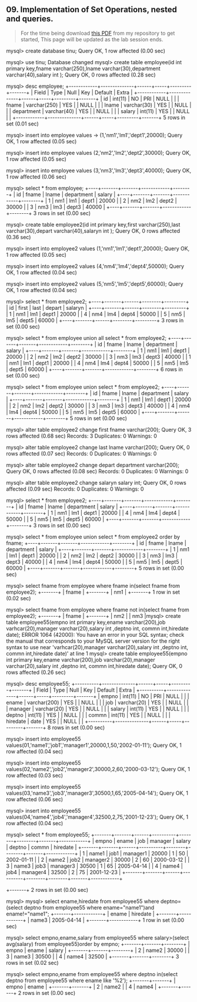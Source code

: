 ## 09. Implementation of Set Operations, nested and queries.

> For the time being download [this PDF](pdfs/exp9.pdf) from my repository to get started, This page will be updated as the lab session ends.





mysql> create database tinu;
Query OK, 1 row affected (0.00 sec)

mysql> use tinu;
Database changed
mysql> create table employee(id int primary key,fname varchar(250),lname varchar(30),department varchar(40),salary int );
Query OK, 0 rows affected (0.28 sec)


mysql> desc employee;
+------------+--------------+------+-----+---------+-------+
| Field      | Type         | Null | Key | Default | Extra |
+------------+--------------+------+-----+---------+-------+
| id         | int(11)      | NO   | PRI | NULL    |       |
| fname      | varchar(250) | YES  |     | NULL    |       |
| lname      | varchar(30)  | YES  |     | NULL    |       |
| department | varchar(40)  | YES  |     | NULL    |       |
| salary     | int(11)      | YES  |     | NULL    |       |
+------------+--------------+------+-----+---------+-------+
5 rows in set (0.01 sec)

mysql> insert into employee values
    -> (1,'nm1','lm1','dept1',20000);
Query OK, 1 row affected (0.05 sec)

mysql> insert into employee values (2,'nm2','lm2','dept2',30000);
Query OK, 1 row affected (0.05 sec)

mysql> insert into employee values (3,'nm3','lm3','dept3',40000);
Query OK, 1 row affected (0.06 sec)

mysql> select * from employee;
+----+-------+-------+------------+--------+
| id | fname | lname | department | salary |
+----+-------+-------+------------+--------+
|  1 | nm1   | lm1   | dept1      |  20000 |
|  2 | nm2   | lm2   | dept2      |  30000 |
|  3 | nm3   | lm3   | dept3      |  40000 |
+----+-------+-------+------------+--------+
3 rows in set (0.00 sec)

mysql> create table employee2(id int primary key,first varchar(250),last varchar(30),depart varchar(40),salaryn int );
Query OK, 0 rows affected (0.36 sec)

mysql> insert into employee2 values (1,'nm1','lm1','dept1',20000);
Query OK, 1 row affected (0.05 sec)

mysql> insert into employee2 values (4,'nm4','lm4','dept4',50000);
Query OK, 1 row affected (0.04 sec)

mysql> insert into employee2 values (5,'nm5','lm5','dept5',60000);
Query OK, 1 row affected (0.04 sec)

mysql> select * from employee2;
+----+-------+------+--------+---------+
| id | first | last | depart | salaryn |
+----+-------+------+--------+---------+
|  1 | nm1   | lm1  | dept1  |   20000 |
|  4 | nm4   | lm4  | dept4  |   50000 |
|  5 | nm5   | lm5  | dept5  |   60000 |
+----+-------+------+--------+---------+
3 rows in set (0.00 sec)

mysql> select * from employee union all select * from employee2;
+----+-------+-------+------------+--------+
| id | fname | lname | department | salary |
+----+-------+-------+------------+--------+
|  1 | nm1   | lm1   | dept1      |  20000 |
|  2 | nm2   | lm2   | dept2      |  30000 |
|  3 | nm3   | lm3   | dept3      |  40000 |
|  1 | nm1   | lm1   | dept1      |  20000 |
|  4 | nm4   | lm4   | dept4      |  50000 |
|  5 | nm5   | lm5   | dept5      |  60000 |
+----+-------+-------+------------+--------+
6 rows in set (0.00 sec)

mysql> select * from employee union  select * from employee2;
+----+-------+-------+------------+--------+
| id | fname | lname | department | salary |
+----+-------+-------+------------+--------+
|  1 | nm1   | lm1   | dept1      |  20000 |
|  2 | nm2   | lm2   | dept2      |  30000 |
|  3 | nm3   | lm3   | dept3      |  40000 |
|  4 | nm4   | lm4   | dept4      |  50000 |
|  5 | nm5   | lm5   | dept5      |  60000 |
+----+-------+-------+------------+--------+
5 rows in set (0.00 sec)

mysql> alter table employee2 change first fname varchar(200);
Query OK, 3 rows affected (0.68 sec)
Records: 3  Duplicates: 0  Warnings: 0

mysql> alter table employee2 change last  lname varchar(200);
Query OK, 0 rows affected (0.07 sec)
Records: 0  Duplicates: 0  Warnings: 0

mysql> alter table employee2 change depart  department varchar(200);
Query OK, 0 rows affected (0.08 sec)
Records: 0  Duplicates: 0  Warnings: 0

mysql> alter table employee2 change salaryn  salary int;
Query OK, 0 rows affected (0.09 sec)
Records: 0  Duplicates: 0  Warnings: 0

mysql> select * from employee2;
+----+-------+-------+------------+--------+
| id | fname | lname | department | salary |
+----+-------+-------+------------+--------+
|  1 | nm1   | lm1   | dept1      |  20000 |
|  4 | nm4   | lm4   | dept4      |  50000 |
|  5 | nm5   | lm5   | dept5      |  60000 |
+----+-------+-------+------------+--------+
3 rows in set (0.00 sec)

mysql> select * from employee union  select * from employee2 order by fname;
+----+-------+-------+------------+--------+
| id | fname | lname | department | salary |
+----+-------+-------+------------+--------+
|  1 | nm1   | lm1   | dept1      |  20000 |
|  2 | nm2   | lm2   | dept2      |  30000 |
|  3 | nm3   | lm3   | dept3      |  40000 |
|  4 | nm4   | lm4   | dept4      |  50000 |
|  5 | nm5   | lm5   | dept5      |  60000 |
+----+-------+-------+------------+--------+
5 rows in set (0.00 sec)

mysql> select fname from employee  where fname in(select fname from employee2);
+-------+
| fname |
+-------+
| nm1   |
+-------+
1 row in set (0.02 sec)

mysql> select fname from employee  where fname not in(select fname from employee2);
+-------+
| fname |
+-------+
| nm2   |
| nm3   |mysql> create table employee55(empno int primary key,ename varchar(200),job varhcar(20),manager varchar(20),salary int ,deptno int, commn int,hiredate date);
ERROR 1064 (42000): You have an error in your SQL syntax; check the manual that corresponds to your MySQL server version for the right syntax to use near 'varhcar(20),manager varchar(20),salary int ,deptno int, commn int,hiredate date)' at line 1
mysql> create table employee55(empno int primary key,ename varchar(200),job varchar(20),manager varchar(20),salary int ,deptno int, commn int,hiredate date);
Query OK, 0 rows affected (0.26 sec)

mysql> desc employee55;
+----------+--------------+------+-----+---------+-------+
| Field    | Type         | Null | Key | Default | Extra |
+----------+--------------+------+-----+---------+-------+
| empno    | int(11)      | NO   | PRI | NULL    |       |
| ename    | varchar(200) | YES  |     | NULL    |       |
| job      | varchar(20)  | YES  |     | NULL    |       |
| manager  | varchar(20)  | YES  |     | NULL    |       |
| salary   | int(11)      | YES  |     | NULL    |       |
| deptno   | int(11)      | YES  |     | NULL    |       |
| commn    | int(11)      | YES  |     | NULL    |       |
| hiredate | date         | YES  |     | NULL    |       |
+----------+--------------+------+-----+---------+-------+
8 rows in set (0.00 sec)

mysql> insert into employee55 values(01,'name1','job1','manager1',20000,1,50,'2002-01-11');
Query OK, 1 row affected (0.04 sec)

mysql> insert into employee55 values(02,'name2','job2','manager2',30000,2,60,'2000-03-12');
Query OK, 1 row affected (0.03 sec)

mysql> insert into employee55 values(03,'name3','job3','manager3',30500,1,65,'2005-04-14');
Query OK, 1 row affected (0.06 sec)

mysql> insert into employee55 values(04,'name4','job4','manager4',32500,2,75,'2001-12-23');
Query OK, 1 row affected (0.04 sec)

mysql> select * from employee55;
+-------+-------+------+----------+--------+--------+-------+------------+
| empno | ename | job  | manager  | salary | deptno | commn | hiredate   |
+-------+-------+------+----------+--------+--------+-------+------------+
|     1 | name1 | job1 | manager1 |  20000 |      1 |    50 | 2002-01-11 |
|     2 | name2 | job2 | manager2 |  30000 |      2 |    60 | 2000-03-12 |
|     3 | name3 | job3 | manager3 |  30500 |      1 |    65 | 2005-04-14 |
|     4 | name4 | job4 | manager4 |  32500 |      2 |    75 | 2001-12-23 |
+-------+-------+------+----------+--------+--------+-------+------------+

+-------+
2 rows in set (0.00 sec)

mysql> 
mysql> select ename,hiredate from employee55 where deptno=(select deptno from employee55 where ename="name1")and ename!="name1";
+-------+------------+
| ename | hiredate   |
+-------+------------+
| name3 | 2005-04-14 |
+-------+------------+
1 row in set (0.00 sec)


mysql> select empno,ename,salary from employee55 where salary>(select avg(salary) from employee55)order by empno;
+-------+-------+--------+
| empno | ename | salary |
+-------+-------+--------+
|     2 | name2 |  30000 |
|     3 | name3 |  30500 |
|     4 | name4 |  32500 |
+-------+-------+--------+
3 rows in set (0.02 sec)

mysql> select empno,ename from employee55 where deptno in(select deptno from employee55 where ename like '%2');
+-------+-------+
| empno | ename |
+-------+-------+
|     2 | name2 |
|     4 | name4 |
+-------+-------+
2 rows in set (0.00 sec)
